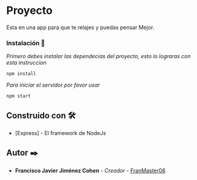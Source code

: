 # Proyecto 

Esta en una app para que te relajes y puedas pensar Mejor.

### Instalación 🔧

_Primero debes instalar las dependecias del proyecto, esto lo lograras con esta instruccion_

```
npm install
```

_Para iniciar el servidor por favor usar_

```
npm start
```

## Construido con 🛠️

* [Express] - El framework de NodeJs


## Autor ✒️

* **Francisco Javier Jiménez Cohen** - *Creador* - [FranMaster08](https://github.com/FranMaster08)





